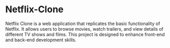 # Netflix-Clone

Netflix Clone is a web application that replicates the basic functionality of Netflix. It allows users to browse movies, watch trailers, and view details of different TV shows and films. This project is designed to enhance front-end and back-end development skills.
